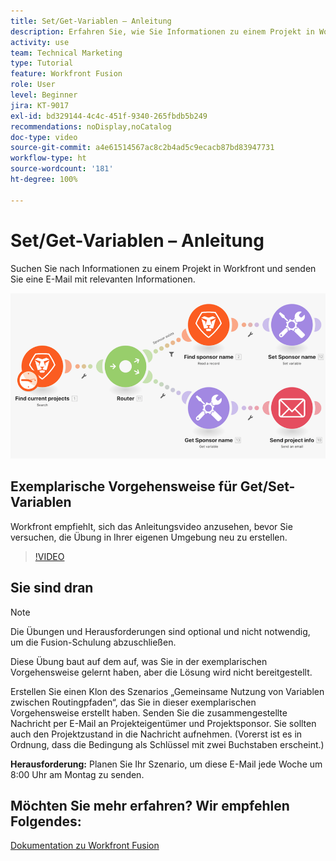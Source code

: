 ```yaml
---
title: Set/Get-Variablen – Anleitung
description: Erfahren Sie, wie Sie Informationen zu einem Projekt in Workfront suchen und eine E-Mail mit relevanten Informationen in [!DNL Adobe Workfront Fusion]senden können.
activity: use
team: Technical Marketing
type: Tutorial
feature: Workfront Fusion
role: User
level: Beginner
jira: KT-9017
exl-id: bd329144-4c4c-451f-9340-265fbdb5b249
recommendations: noDisplay,noCatalog
doc-type: video
source-git-commit: a4e61514567ac8c2b4ad5c9ecacb87bd83947731
workflow-type: ht
source-wordcount: '181'
ht-degree: 100%

---
```


# Set/Get-Variablen – Anleitung

Suchen Sie nach Informationen zu einem Projekt in Workfront und senden Sie eine E-Mail mit relevanten Informationen.

![Ein Bild des Fusion-Szenarios](assets/universal-connectors-and-routing-8.png)

## Exemplarische Vorgehensweise für Get/Set-Variablen

Workfront empfiehlt, sich das Anleitungsvideo anzusehen, bevor Sie versuchen, die Übung in Ihrer eigenen Umgebung neu zu erstellen.

>[!VIDEO](https://video.tv.adobe.com/v/335276/?quality=12&learn=on)


## Sie sind dran

>[!NOTE]
>
>Die Übungen und Herausforderungen sind optional und nicht notwendig, um die Fusion-Schulung abzuschließen.

Diese Übung baut auf dem auf, was Sie in der exemplarischen Vorgehensweise gelernt haben, aber die Lösung wird nicht bereitgestellt.

Erstellen Sie einen Klon des Szenarios „Gemeinsame Nutzung von Variablen zwischen Routingpfaden“, das Sie in dieser exemplarischen Vorgehensweise erstellt haben. Senden Sie die zusammengestellte Nachricht per E-Mail an Projekteigentümer und Projektsponsor. Sie sollten auch den Projektzustand in die Nachricht aufnehmen. (Vorerst ist es in Ordnung, dass die Bedingung als Schlüssel mit zwei Buchstaben erscheint.)

**Herausforderung:** Planen Sie Ihr Szenario, um diese E-Mail jede Woche um 8:00 Uhr am Montag zu senden.

## Möchten Sie mehr erfahren? Wir empfehlen Folgendes:

[Dokumentation zu Workfront Fusion](https://experienceleague.adobe.com/docs/workfront/using/adobe-workfront-fusion/workfront-fusion-2.html?lang=de)
